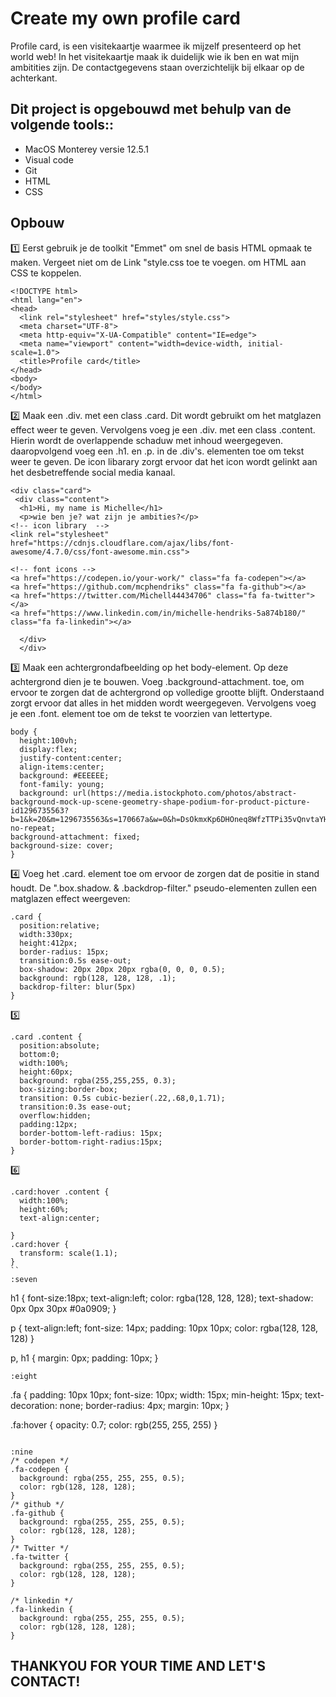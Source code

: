 <h1> Create my own profile card </h1>
Profile card, is een visitekaartje waarmee ik mijzelf presenteerd op het world web!
In het visitekaartje maak ik duidelijk wie ik ben en wat mijn ambitities zijn. De contactgegevens staan overzichtelijk bij elkaar op de achterkant. 

<h2>Dit project is opgebouwd met behulp van de volgende tools::</h2>

* MacOS Monterey versie 12.5.1 
* Visual code
* Git
* HTML 
* CSS

<h2>Opbouw</h2>

1️⃣ Eerst gebruik je de toolkit "Emmet" om snel de basis HTML opmaak te maken. 
Vergeet niet om de Link "style.css toe te voegen. om HTML aan CSS te koppelen. 

```
<!DOCTYPE html>
<html lang="en">
<head>
  <link rel="stylesheet" href="styles/style.css">
  <meta charset="UTF-8">
  <meta http-equiv="X-UA-Compatible" content="IE=edge">
  <meta name="viewport" content="width=device-width, initial-scale=1.0">
  <title>Profile card</title>
</head>
<body>
</body>
</html>
```

2️⃣ Maak een .div. met een class .card. Dit wordt gebruikt om het matglazen effect weer te geven. Vervolgens voeg je een .div. met een class .content. Hierin wordt de overlappende schaduw met inhoud weergegeven. daaropvolgend voeg een .h1. en .p. in de .div's. elementen toe om tekst weer te geven. De icon libarary zorgt ervoor dat het icon wordt gelinkt aan het desbetreffende social media kanaal.

```
<div class="card">
 <div class="content">
  <h1>Hi, my name is Michelle</h1>
  <p>wie ben je? wat zijn je ambities?</p>
<!-- icon library  -->
<link rel="stylesheet" href="https://cdnjs.cloudflare.com/ajax/libs/font-awesome/4.7.0/css/font-awesome.min.css">

<!-- font icons -->
<a href="https://codepen.io/your-work/" class="fa fa-codepen"></a>
<a href="https://github.com/mcphendriks" class="fa fa-github"></a>
<a href="https://twitter.com/Michell44434706" class="fa fa-twitter"></a>
<a href="https://www.linkedin.com/in/michelle-hendriks-5a874b180/" class="fa fa-linkedin"></a>

  </div>
  </div>
```

3️⃣ Maak een achtergrondafbeelding op het body-element. Op deze achtergrond dien je te bouwen. Voeg .background-attachment. toe, om ervoor te zorgen dat de  achtergrond op volledige grootte blijft. Onderstaand zorgt ervoor dat alles in het midden wordt weergegeven. Vervolgens voeg je een .font. element toe om de tekst te voorzien van lettertype. 

```
body {
  height:100vh;
  display:flex;
  justify-content:center;
  align-items:center;
  background: #EEEEEE;
  font-family: young;
  background: url(https://media.istockphoto.com/photos/abstract-background-mock-up-scene-geometry-shape-podium-for-product-picture-id1296735563?b=1&k=20&m=1296735563&s=170667a&w=0&h=DsOkmxKp6DHOneq8WfzTTPi35vQnvtaYHlQc6uDjpOA=) no-repeat;
background-attachment: fixed;
background-size: cover;
}
```

4️⃣ Voeg het .card. element toe om ervoor de zorgen dat de positie in stand houdt. De ".box.shadow. & .backdrop-filter." pseudo-elementen zullen een matglazen effect weergeven:

```
.card {
  position:relative;
  width:330px;
  height:412px;
  border-radius: 15px;
  transition:0.5s ease-out;
  box-shadow: 20px 20px 20px rgba(0, 0, 0, 0.5);
  background: rgb(128, 128, 128, .1);
  backdrop-filter: blur(5px)
}
```

5️⃣ 
```
.card .content {
  position:absolute;
  bottom:0;
  width:100%;
  height:60px;
  background: rgba(255,255,255, 0.3);
  box-sizing:border-box;
  transition: 0.5s cubic-bezier(.22,.68,0,1.71);
  transition:0.3s ease-out;
  overflow:hidden;
  padding:12px;
  border-bottom-left-radius: 15px;
  border-bottom-right-radius:15px;
}
```

6️⃣
```
.card:hover .content {
  width:100%;
  height:60%;
  text-align:center;
  
}
.card:hover {
  transform: scale(1.1);
}
``
:seven

```
h1 {
  font-size:18px;
  text-align:left;
  color: rgba(128, 128, 128);
  text-shadow: 0px 0px 30px #0a0909;
}

p {
  text-align:left;
  font-size: 14px;
  padding: 10px 10px;
  color: rgba(128, 128, 128)
}

p, h1 {
  margin: 0px;
  padding: 10px;
}
```
:eight
```
.fa {
  padding: 10px 10px;
  font-size: 10px;
  width: 15px;
  min-height: 15px;
  text-decoration: none;
  border-radius: 4px;
  margin: 10px;
}

.fa:hover {
  opacity: 0.7;
  color: rgb(255, 255, 255)
}
```

:nine
/* codepen */
.fa-codepen { 
  background: rgba(255, 255, 255, 0.5);
  color: rgb(128, 128, 128);
}
/* github */
.fa-github { 
  background: rgba(255, 255, 255, 0.5);
  color: rgb(128, 128, 128);
}
/* Twitter */
.fa-twitter {
  background: rgba(255, 255, 255, 0.5);
  color: rgb(128, 128, 128);
}

/* linkedin */
.fa-linkedin {
  background: rgba(255, 255, 255, 0.5);
  color: rgb(128, 128, 128);
}

```

<h2> THANKYOU FOR YOUR TIME AND LET'S CONTACT! </h2>
